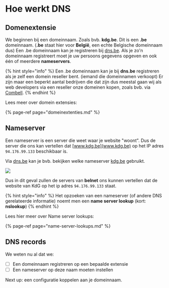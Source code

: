 # Hoe werkt DNS

## Domenextensie

We beginnen bij een domeinnaam. Zoals bvb. **kdg.be**. Dit is een **.be** domeinnaam. \(**.be** staat hier voor **België**, een echte Belgische domeinnaam dus\) Een .be domeinnaam kan je registreren bij [dns.be](https://dns.be). Als je zo'n domeinnaam registreert moet je uw persoons gegevens opgeven en ook één of meerdere **nameservers**.

{% hint style="info" %}
Een .be domeinnaam kan je bij **dns.be** registreren als je zelf een domein reseller bent. \(iemand die domeinnamen verkoopt\) Er zijn maar een beperkt aantal bedrijven die dat zijn dus meestal gaan wij als web developers via een reseller onze domeinen kopen, zoals bvb. via [Combell](https://www.combell.com/nl/domeinnamen).
{% endhint %}

Lees meer over domein extensies:

{% page-ref page="domeinextenties.md" %}

## Nameserver

Een nameserver is een server die weet waar je website "woont". Dus de server die ons kan vertellen dat [www.kdg.be](www.kdg.be) op het IP adres `94.176.99.133`  beschikbaar is.

Via [dns.be](https://dns.be) kan je bvb. bekijken welke nameserver [kdg.be](https://www.kdg.be) gebruikt.

![](../../.gitbook/assets/cleanshot-2021-09-18-at-17.16.45.jpg)

Dus in dit geval zullen de servers van **belnet** ons kunnen vertellen dat de website van KdG op het ip adres `94.176.99.133` staat.

{% hint style="info" %}
Het opzoeken van een nameserver \(of andere DNS gerelateerde informatie\) noemt men een **name server lookup** \(kort: **nslookup**\)
{% endhint %}

Lees hier meer over Name server lookups:

{% page-ref page="name-server-lookups.md" %}

## DNS records

We weten nu al dat we:

* [ ] Een domeinnaam registreren op een bepaalde extensie
* [ ] Een nameserver op deze naam moeten instellen

Next up: een configuratie koppelen aan je domeinnaam.

